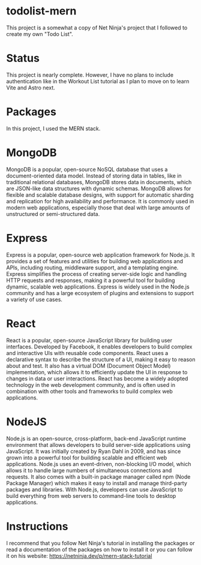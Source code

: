 # todolist-mern

This project is a somewhat a copy of Net Ninja's project that I followed to create my own "Todo List". 

# Status

This project is nearly complete. However, I have no plans to include authentication like in the Workout List tutorial as I plan to move on to learn Vite and Astro next.

# Packages 
In this project, I used the MERN stack.

# MongoDB 
MongoDB is a popular, open-source NoSQL database that uses a document-oriented data model. Instead of storing data in tables, like in traditional relational databases, MongoDB stores data in documents, which are JSON-like data structures with dynamic schemas. MongoDB allows for flexible and scalable database designs, with support for automatic sharding and replication for high availability and performance. It is commonly used in modern web applications, especially those that deal with large amounts of unstructured or semi-structured data.

# Express 
Express is a popular, open-source web application framework for Node.js. It provides a set of features and utilities for building web applications and APIs, including routing, middleware support, and a templating engine. Express simplifies the process of creating server-side logic and handling HTTP requests and responses, making it a powerful tool for building dynamic, scalable web applications. Express is widely used in the Node.js community and has a large ecosystem of plugins and extensions to support a variety of use cases.

# React  
React is a popular, open-source JavaScript library for building user interfaces. Developed by Facebook, it enables developers to build complex and interactive UIs with reusable code components. React uses a declarative syntax to describe the structure of a UI, making it easy to reason about and test. It also has a virtual DOM (Document Object Model) implementation, which allows it to efficiently update the UI in response to changes in data or user interactions. React has become a widely adopted technology in the web development community, and is often used in combination with other tools and frameworks to build complex web applications.

# NodeJS 
Node.js is an open-source, cross-platform, back-end JavaScript runtime environment that allows developers to build server-side applications using JavaScript. It was initially created by Ryan Dahl in 2009, and has since grown into a powerful tool for building scalable and efficient web applications. Node.js uses an event-driven, non-blocking I/O model, which allows it to handle large numbers of simultaneous connections and requests. It also comes with a built-in package manager called npm (Node Package Manager) which makes it easy to install and manage third-party packages and libraries. With Node.js, developers can use JavaScript to build everything from web servers to command-line tools to desktop applications.

# Instructions 
I recommend that you follow Net Ninja's tutorial in installing the packages or read a documentation of the packages on how to install it or you can follow it on his website: https://netninja.dev/p/mern-stack-tutorial
